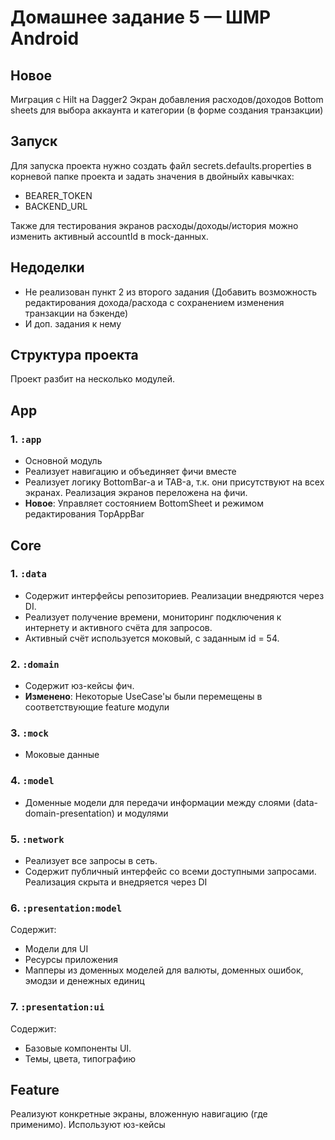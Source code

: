 # Домашнее задание 5 — ШМР Android

## Новое
Миграция с Hilt на Dagger2
Экран добавления расходов/доходов
Bottom sheets для выбора аккаунта и категории (в форме создания транзакции)

## Запуск
Для запуска проекта нужно создать файл secrets.defaults.properties в корневой папке проекта и задать значения в двойныйх кавычках:
- BEARER_TOKEN
- BACKEND_URL

Также для тестирования экранов расходы/доходы/история можно изменить активный accountId в
mock-данных.

## Недоделки
- Не реализован пункт 2 из второго задания
  (Добавить возможность редактирования дохода/расхода с сохранением изменения транзакции на бэкенде)
- И доп. задания к нему

## Структура проекта
Проект разбит на несколько модулей.

## App
### 1. `:app`
- Основной модуль
- Реализует навигацию и объединяет фичи вместе
- Реализует логику BottomBar-а и TAB-а, т.к. они присутствуют на всех экранах. Реализация экранов
  переложена на фичи.
- **Новое**: Управляет состоянием BottomSheet и режимом редактирования TopAppBar

## Core
### 1. `:data`
- Содержит интерфейсы репозиториев. Реализации внедряются через DI.
- Реализует получение времени, мониторинг подключения к интернету и активного счёта для запросов.
- Активный счёт используется моковый, с заданным id = 54.

### 2. `:domain`
- Содержит юз-кейсы фич.
- **Изменено**: Некоторые UseCase'ы были перемещены в соответствующие feature модули

### 3. `:mock`
- Моковые данные 

### 4. `:model`
- Доменные модели для передачи информации между слоями (data-domain-presentation) и модулями

### 5. `:network`
- Реализует все запросы в сеть.
- Содержит публичный интерфейс со всеми доступными запросами. Реализация скрыта и внедряется через DI

### 6. `:presentation:model`
Содержит:
- Модели для UI
- Ресурсы приложения
- Мапперы из доменных моделей для валюты, доменных ошибок, эмодзи и денежных единиц

### 7. `:presentation:ui`
Содержит:
- Базовые компоненты UI.
- Темы, цвета, типографию

## Feature
Реализуют конкретные экраны, вложенную навигацию (где применимо).
Используют юз-кейсы